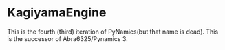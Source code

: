 # KagiyamaEngine
This is the fourth (third) iteration of PyNamics(but that name is dead). This is the successor of Abra6325/Pynamics 3.
